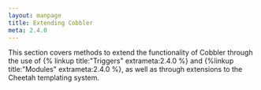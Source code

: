 ```yaml
---
layout: manpage
title: Extending Cobbler
meta: 2.4.0
---
```



This section covers methods to extend the functionality of Cobbler through the use of {% linkup title:"Triggers" extrameta:2.4.0 %} and {%linkup title:"Modules" extrameta:2.4.0 %}, as well as through extensions to the Cheetah templating system.
